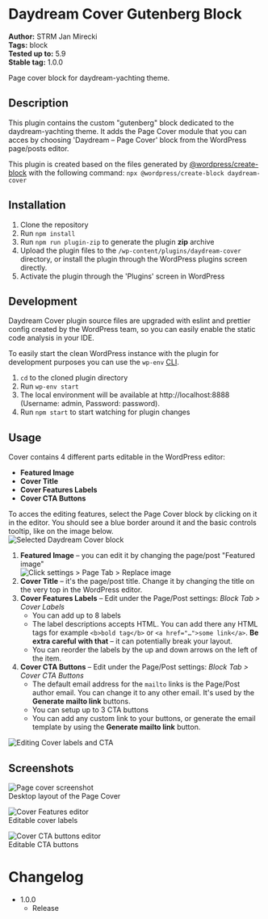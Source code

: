 # Daydream Cover Gutenberg Block
**Author:**      STRM Jan Mirecki  
**Tags:**              block  
**Tested up to:**      5.9  
**Stable tag:**        1.0.0  

Page cover block for daydream-yachting theme.

## Description

This plugin contains the custom "gutenberg" block dedicated to the daydream-yachting theme.
It adds the Page Cover module that you can acces by choosing 'Daydream – Page Cover' block from the WordPress page/posts editor.

This plugin is created based on the files generated by [@wordpress/create-block](https://developer.wordpress.org/block-editor/reference-guides/packages/packages-create-block/) with the following command: `npx @wordpress/create-block daydream-cover`

## Installation

1. Clone the repository
2. Run `npm install`
3. Run `npm run plugin-zip` to generate the plugin **zip** archive
4. Upload the plugin files to the `/wp-content/plugins/daydream-cover` directory, or install the plugin through the WordPress plugins screen directly.
5. Activate the plugin through the 'Plugins' screen in WordPress

## Development

Daydream Cover plugin source files are upgraded with eslint and prettier config created by the WordPress team, so you can easily enable the static code analysis in your IDE.

To easily start the clean WordPress instance with the plugin for development purposes you can use the `wp-env` [CLI](https://developer.wordpress.org/block-editor/reference-guides/packages/packages-env/).

1. `cd` to the cloned plugin directory
2. Run `wp-env start`
3. The local environment will be available at http://localhost:8888 (Username: admin, Password: password).
4. Run `npm start` to start watching for plugin changes

## Usage

Cover contains 4 different parts editable in the WordPress editor:
  - **Featured Image**
  - **Cover Title**
  - **Cover Features Labels**
  - **Cover CTA Buttons**

To acces the editing features, select the Page Cover block by clicking on it in the editor. You should see a blue border around it and the basic controls tooltip, like on the image below.  
![Selected Daydream Cover block](./assets/selecting-block.png)

1. **Featured Image** – you can edit it by changing the page/post "Featured image"  
   ![Click settings > Page Tab > Replace image](assets/edit-cover-image.png)
2. **Cover Title** – it's the page/post title. Change it by changing the title on the very top in the WordPress editor.
3. **Cover Features Labels** – Edit under the Page/Post settings: *Block Tab > Cover Labels*
   - You can add up to 8 labels
   - The label descriptions accepts HTML. You can add there any HTML tags for example `<b>bold tag</b>` or `<a href="…">some link</a>`. **Be extra careful with that** – it can potentially break your layout.
   - You can reorder the labels by the up and down arrows on the left of the item.
4. **Cover CTA Buttons** – Edit under the Page/Post settings: *Block Tab > Cover CTA Buttons*
   - The default email address for the `mailto` links is the Page/Post author email. You can change it to any other email. It's used by the **Generate mailto link** buttons.
   - You can setup up to 3 CTA buttons
   - You can add any custom link to your buttons, or generate the email template by using the **Generate mailto link** button.

![Editing Cover labels and CTA](./assets/edit-features-and-cta.png)

## Screenshots

![Page cover screenshot](./assets/screenshot-1.png "Desktop layout of the Page Cover")  
Desktop layout of the Page Cover

![Cover Features editor](./assets/screenshot-2.png "Editable cover labels")  
Editable cover labels

![Cover CTA buttons editor](./assets/screenshot-3.png "Editable CTA buttons")  
Editable CTA buttons

# Changelog

* 1.0.0
    * Release


